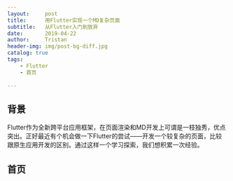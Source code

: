 ```yaml
---
layout:     post
title:      用Flutter实现一个MD复杂页面
subtitle:   从Flutter入门到放弃
date:       2019-04-22
author:     Tristan
header-img: img/post-bg-diff.jpg
catalog: true
tags:
    - Flutter
    - 首页
    
---
```


## 背景
Flutter作为全新跨平台应用框架，在页面渲染和MD开发上可谓是一枝独秀，优点突出。正好最近有个机会做一下Flutter的尝试——开发一个较复杂的页面，比较跟原生应用开发的区别。通过这样一个学习探索，我们想积累一次经验。

## 首页
